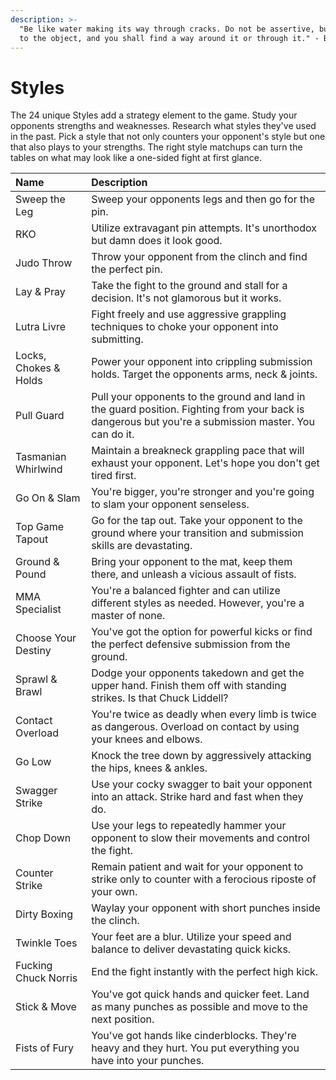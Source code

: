 ```yaml
---
description: >-
  "Be like water making its way through cracks. Do not be assertive, but adjust
  to the object, and you shall find a way around it or through it." - Bruce Lee
---
```


# Styles

The 24 unique Styles add a strategy element to the game. Study your opponents strengths and weaknesses. Research what styles they've used in the past. Pick a style that not only counters your opponent's style but one that also plays to your strengths. The right style matchups can turn the tables on what may look like a one-sided fight at first glance.

| Name | Description |
| :--- | :--- |
| Sweep the Leg | Sweep your opponents legs and then go for the pin. |
| RKO | Utilize extravagant pin attempts. It's unorthodox but damn does it look good. |
| Judo Throw | Throw your opponent from the clinch and find the perfect pin. |
| Lay & Pray | Take the fight to the ground and stall for a decision. It's not glamorous but it works. |
| Lutra Livre | Fight freely and use aggressive grappling techniques to choke your opponent into submitting. |
| Locks, Chokes & Holds | Power your opponent into crippling submission holds. Target the opponents arms, neck & joints. |
| Pull Guard | Pull your opponents to the ground and land in the guard position. Fighting from your back is dangerous but you're a submission master. You can do it. |
| Tasmanian Whirlwind | Maintain a breakneck grappling pace that will exhaust your opponent. Let's hope you don't get tired first. |
| Go On & Slam | You're bigger, you're stronger and you're going to slam your opponent senseless. |
| Top Game Tapout | Go for the tap out. Take your opponent to the ground where your transition and submission skills are devastating. |
| Ground & Pound | Bring your opponent to the mat, keep them there, and unleash a vicious assault of fists. |
| MMA Specialist | You're a balanced fighter and can utilize different styles as needed. However, you're a master of none. |
| Choose Your Destiny | You've got the option for powerful kicks or find the perfect defensive submission from the ground. |
| Sprawl & Brawl | Dodge your opponents takedown and get the upper hand. Finish them off with standing strikes. Is that Chuck Liddell? |
| Contact Overload | You're twice as deadly when every limb is twice as dangerous. Overload on contact by using your knees and elbows. |
| Go Low | Knock the tree down by aggressively attacking the hips, knees & ankles. |
| Swagger Strike | Use your cocky swagger to bait your opponent into an attack. Strike hard and fast when they do. |
| Chop Down | Use your legs to repeatedly hammer your opponent to slow their movements and control the fight. |
| Counter Strike | Remain patient and wait for your opponent to strike only to counter with a ferocious riposte of your own. |
| Dirty Boxing | Waylay your opponent with short punches inside the clinch. |
| Twinkle Toes | Your feet are a blur. Utilize your speed and balance to deliver devastating quick kicks. |
| Fucking Chuck Norris | End the fight instantly with the perfect high kick. |
| Stick & Move | You've got quick hands and quicker feet. Land as many punches as possible and move to the next position. |
| Fists of Fury | You've got hands like cinderblocks. They're heavy and they hurt. You put everything you have into your punches. |


